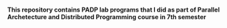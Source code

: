#### This repository contains PADP lab programs that I did as part of Parallel Archetecture and Distributed Programming course in 7th semester
